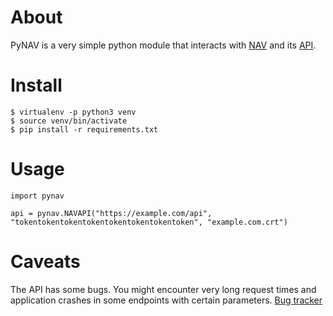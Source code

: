 # About

PyNAV is a very simple python module that interacts with [NAV](https://nav.uninett.no/) and its [API](https://nav.uninett.no/doc/latest/howto/using_the_api.html).

# Install

	$ virtualenv -p python3 venv
	$ source venv/bin/activate
	$ pip install -r requirements.txt

# Usage

	import pynav

	api = pynav.NAVAPI("https://example.com/api", "tokentokentokentokentokentokentokentoken", "example.com.crt")

# Caveats

The API has some bugs. You might encounter very long request times and application crashes in some endpoints with certain parameters. [Bug tracker](https://github.com/UNINETT/nav/issues)
